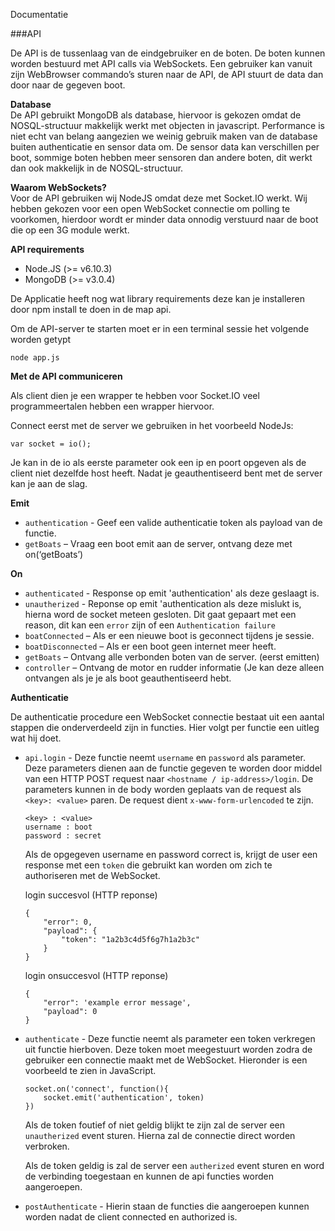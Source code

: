 Documentatie

###API

De API is de tussenlaag van de eindgebruiker en de boten. De boten kunnen worden bestuurd met API calls via WebSockets. Een gebruiker kan vanuit zijn WebBrowser commando’s sturen naar de API, de API stuurt de data dan door naar de gegeven boot.

**Database**  
De API gebruikt MongoDB als database, hiervoor is gekozen omdat de NOSQL-structuur makkelijk werkt met objecten in javascript. Performance is niet echt van belang aangezien we weinig gebruik maken van de database buiten authenticatie en sensor data om.
De sensor data kan verschillen per boot, sommige boten hebben meer sensoren dan andere boten, dit werkt dan ook makkelijk in de NOSQL-structuur.

**Waarom WebSockets?**   
Voor de API gebruiken wij NodeJS omdat deze met Socket.IO werkt. Wij hebben gekozen voor een open WebSocket connectie om polling te voorkomen, hierdoor wordt er minder data onnodig verstuurd naar de boot die op een 3G module werkt.

**API requirements**

*	Node.JS (>= v6.10.3)
*	MongoDB (>= v3.0.4)

De Applicatie heeft nog wat library requirements deze kan je installeren door npm install te doen in de map api.

Om de API-server te starten moet er in een terminal sessie het volgende worden getypt
``` 
node app.js 
```

**Met de API communiceren**

Als client dien je een wrapper te hebben voor Socket.IO veel programmeertalen hebben een wrapper hiervoor. 

Connect eerst met de server we gebruiken in het voorbeeld NodeJs:

```JS
var socket = io();
```

Je kan in de io als eerste parameter ook een ip en poort opgeven als de client niet dezelfde host heeft. Nadat je geauthentiseerd bent met de server kan je aan de slag.

**Emit**
*   ```authentication``` - Geef een valide authenticatie token als payload van de functie.
*	```getBoats``` – Vraag een boot emit aan de server, ontvang deze met on(‘getBoats’)

**On**
*   ```authenticated``` - Response op emit 'authentication' als deze geslaagt is.
*   ```unautherized``` - Reponse op emit 'authentication als deze mislukt is, hierna word de socket meteen gesloten. Dit gaat gepaart met een reason, dit kan een ```error``` zijn of een ```Authentication failure```
*	```boatConnected``` – Als er een nieuwe boot is geconnect tijdens je sessie.
*	```boatDisconnected``` – Als er een boot geen internet meer heeft.
*	```getBoats``` – Ontvang alle verbonden boten van de server. (eerst emitten)
*	```controller``` – Ontvang de motor en rudder informatie (Je kan deze alleen ontvangen als je je als boot geauthentiseerd hebt.

**Authenticatie**

De authenticatie procedure een WebSocket connectie bestaat uit een aantal stappen die onderverdeeld zijn in functies. Hier volgt per functie een uitleg wat hij doet.

*   ```api.login``` - Deze functie neemt ```username``` en ```password``` als parameter. Deze parameters dienen aan de functie gegeven te worden door middel van een HTTP POST request naar ```<hostname / ip-address>/login```. De parameters kunnen in de body worden geplaats van de request als ```<key>: <value>``` paren. De request dient ```x-www-form-urlencoded``` te zijn.  
    ```
    <key> : <value>
    username : boot
    password : secret
    ```
    
    Als de opgegeven username en password correct is, krijgt de user een response met een ```token``` die gebruikt kan worden om zich te authoriseren met de WebSocket.

    login succesvol (HTTP reponse)
    ```JS
    {
        "error": 0,
        "payload": {
            "token": "1a2b3c4d5f6g7h1a2b3c"
        }
    }
    ```
    login onsuccesvol (HTTP reponse)
    ```JS
    {
        "error": 'example error message',
        "payload": 0
    }
    ```
*   ```authenticate``` - Deze functie neemt als parameter een token verkregen uit functie hierboven. Deze token moet meegestuurt worden zodra de gebruiker een connectie maakt met de WebSocket. Hieronder is een voorbeeld te zien in JavaScript.

    ```JS
    socket.on('connect', function(){
        socket.emit('authentication', token)
    })
    ```
    Als de token foutief of niet geldig blijkt te zijn zal de server een ```unautherized``` event sturen. Hierna zal de connectie direct worden verbroken.

    Als de token geldig is zal de server een ```autherized``` event sturen en word de verbinding toegestaan en kunnen de api functies worden aangeroepen.

*   ```postAuthenticate``` - Hierin staan de functies die aangeroepen kunnen worden nadat de client connected en authorized is.



